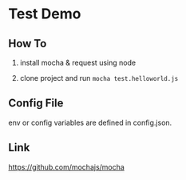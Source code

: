 # Test Demo


## How To

1. install mocha & request using node

2. clone project and run `mocha test.helloworld.js`


## Config File

env or config variables are defined in config.json.


## Link

https://github.com/mochajs/mocha

